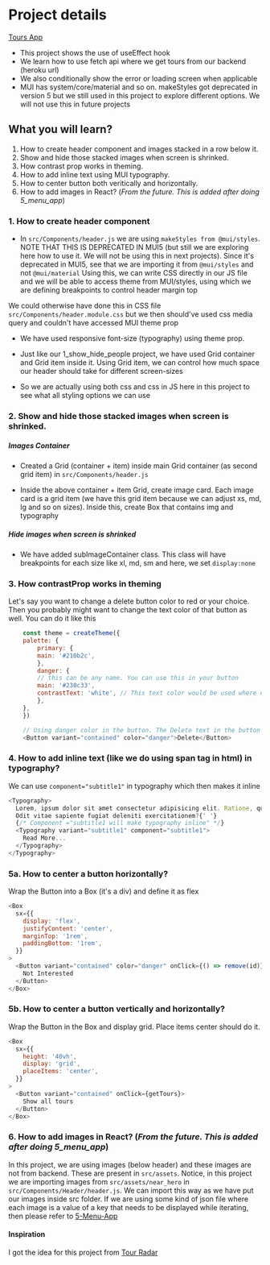 # Project details

[Tours App](https://3-tours-app.netlify.app/)

- This project shows the use of useEffect hook
- We learn how to use fetch api where we get tours from our backend (heroku url)
- We also conditionally show the error or loading screen when applicable
- MUI has system/core/material and so on. makeStyles got deprecated in version 5 but we still used in this project to explore different options. We will not use this in future projects

## What you will learn?

1. How to create header component and images stacked in a row below it.
2. Show and hide those stacked images when screen is shrinked.
3. How contrast prop works in theming.
4. How to add inline text using MUI typography.
5. How to center button both veritically and horizontally.
6. How to add images in React? (<em>From the future. This is added after doing 5_menu_app</em>)

### 1. How to create header component

- In `src/Components/header.js` we are using `makeStyles from @mui/styles`. NOTE THAT THIS IS DEPRECATED IN MUI5 (but still we are exploring here how to use it. We will not be using this in next projects). Since it's deprecated in MUI5, see that we are importing it from `@mui/styles` and not `@mui/material` Using this, we can write CSS directly in our JS file and we will be able to access theme from MUI/styles, using which we are defining breakpoints to control header margin top

We could otherwise have done this in CSS file `src/Components/header.module.css` but we then should've used css media query and couldn't have accessed MUI theme prop

- We have used responsive font-size (typography) using theme prop.

- Just like our 1_show_hide_people project, we have used Grid container and Grid item inside it. Using Grid item, we can control how much space our header should take for different screen-sizes

- So we are actually using both css and css in JS here in this project to see what all styling options we can use

### 2. Show and hide those stacked images when screen is shrinked.

##### Images Container

- Created a Grid (container + item) inside main Grid container (as second grid item) in `src/Components/header.js`

- Inside the above container + item Grid, create image card. Each image card is a grid item (we have this grid item because we can adjust xs, md, lg and so on sizes). Inside this, create Box that contains img and typography

##### Hide images when screen is shrinked

- We have added subImageContainer class. This class will have breakpoints for each size like xl, md, sm and here, we set `display:none`

### 3. How contrastProp works in theming

Let's say you want to change a delete button color to red or your choice. Then you probably might want to change the text color of that button as well. You can do it like this

```js
    const theme = createTheme({
    palette: {
        primary: {
        main: '#210b2c',
        },
        danger: {
        // this can be any name. You can use this in your button
        main: '#230c33',
        contrastText: 'white', // This text color would be used where ever you use danger color
        },
    },
    })

    // Using danger color in the button. The Delete text in the button would be white (contrastText)
    <Button variant="contained" color="danger">Delete</Button>
```

### 4. How to add inline text (like we do using span tag in html) in typography?

We can use `component="subtitle1"` in typography which then makes it inline

```js
<Typography>
  Lorem, ipsum dolor sit amet consectetur adipisicing elit. Ratione, quo ipsam?
  Odit vitae sapiente fugiat deleniti exercitationem?{' '}
  {/* Component ="subtitle1 will make typography inline" */}
  <Typography variant="subtitle1" component="subtitle1">
    Read More...
  </Typography>
</Typography>
```

### 5a. How to center a button horizontally?

Wrap the Button into a Box (it's a div) and define it as flex

```js
<Box
  sx={{
    display: 'flex',
    justifyContent: 'center',
    marginTop: '1rem',
    paddingBottom: '1rem',
  }}
>
  <Button variant="contained" color="danger" onClick={() => remove(id)}>
    Not Interested
  </Button>
</Box>
```

### 5b. How to center a button vertically and horizontally?

Wrap the Button in the Box and display grid. Place items center should do it.

```js
<Box
  sx={{
    height: '40vh',
    display: 'grid',
    placeItems: 'center',
  }}
>
  <Button variant="contained" onClick={getTours}>
    Show all tours
  </Button>
</Box>
```

### 6. How to add images in React? (<em>From the future. This is added after doing 5_menu_app</em>)

In this project, we are using images (below header) and these images are not from backend. These are present in `src/assets`. Notice, in this project we are importing images from `src/assets/near_hero` in `src/Components/Header/header.js`. We can import this way as we have put our images inside src folder.
If we are using some kind of json file where each image is a value of a key that needs to be displayed while iterating, then please refer to [5-Menu-App](https://github.com/sandeep194920/React_MUI_Express_Projects/tree/master/05_menu_app#5-how-to-display-images-in-react-when-we-use-image-links)

#### Inspiration

I got the idea for this project from [Tour Radar](https://www.tourradar.com/)
